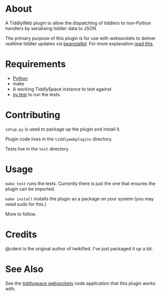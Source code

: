 # About

A TiddlyWeb plugin to allow the dispatching of tiddlers to non-Python handlers by serialising tiddler data to JSON.

The primary purpose of this plugin is for use with websockets to deliver realtime tiddler updates via [beanstalkd](http://kr.github.io/beanstalkd/).
For more explanation [read this](http://cdent.tiddlyspace.com/TiddlySpaceSockets).

# Requirements

* [Python](http://www.python.org/)
* make
* A working TiddlySpace instance to test against
* [py.test](http://pytest.org/latest/) to run the tests.

# Contributing

`setup.py` is used to package up the plugin and install it.

Plugin code lives in the `tiddlywebplugins` directory.

Tests live in the `test` directory.

# Usage

`make test` runs the tests.  Currently there is just the one that 
ensures the plugin can be imported.

`make install` installs the plugin as a package on your system 
(you may need sudo for this.)

More to follow.

# Credits

@cdent is the original author of twikified.  I've just packaged it up a bit.

# See Also

See the [tiddlyspace websockets](https://github.com/TiddlySpace/tiddlyspacesockets) node application that this plugin works with.